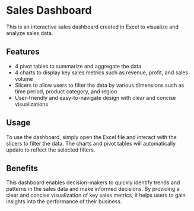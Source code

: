 

# Sales Dashboard

This is an interactive sales dashboard created in Excel to visualize and analyze sales data.

## Features

- 4 pivot tables to summarize and aggregate the data
- 4 charts to display key sales metrics such as revenue, profit, and sales volume
- Slicers to allow users to filter the data by various dimensions such as time period, product category, and region
- User-friendly and easy-to-navigate design with clear and concise visualizations

## Usage

To use the dashboard, simply open the Excel file and interact with the slicers to filter the data. The charts and pivot tables will automatically update to reflect the selected filters.

## Benefits

This dashboard enables decision-makers to quickly identify trends and patterns in the sales data and make informed decisions. By providing a clear and concise visualization of key sales metrics, it helps users to gain insights into the performance of their business.
